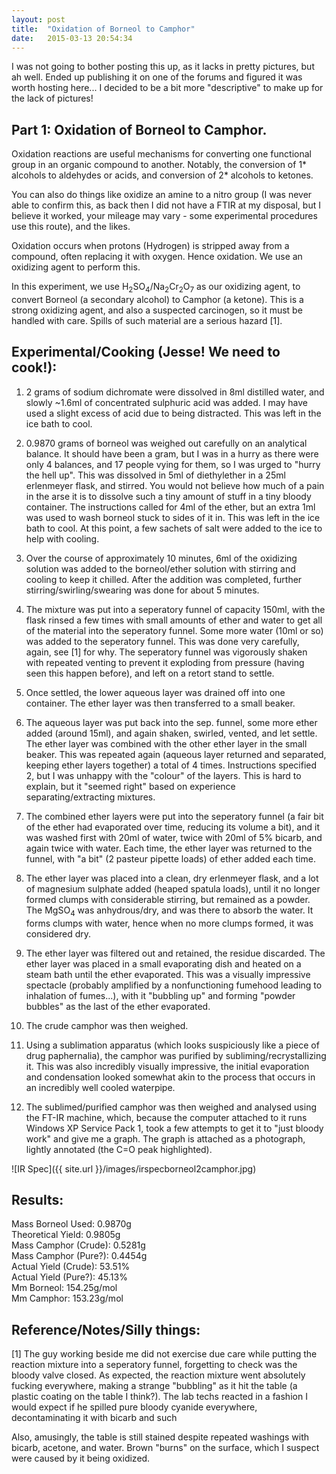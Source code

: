 ```yaml
---
layout: post
title:  "Oxidation of Borneol to Camphor"
date:   2015-03-13 20:54:34
---
```

I was not going to bother posting this up, as it lacks in pretty pictures, but ah well. Ended up publishing it on one of the forums and figured it was worth hosting here... I decided to be a bit more "descriptive" to make up for the lack of pictures!

## Part 1: Oxidation of Borneol to Camphor.

Oxidation reactions are useful mechanisms for converting one functional group in an organic compound to another. Notably, the conversion of 1* alcohols to aldehydes or acids, and conversion of 2* alcohols to ketones.

You can also do things like oxidize an amine to a nitro group (I was never able to confirm this, as back then I did not have a FTIR at my disposal, but I believe it worked, your mileage may vary - some experimental procedures use this route), and the likes.

Oxidation occurs when protons (Hydrogen) is stripped away from a compound, often replacing it with oxygen. Hence oxidation. We use an oxidizing agent to perform this.

In this experiment, we use H<sub>2</sub>SO<sub>4</sub>/Na<sub>2</sub>Cr<sub>2</sub>O<sub>7</sub> as our oxidizing agent, to convert Borneol (a secondary alcohol) to Camphor (a ketone). This is a strong oxidizing agent, and also a suspected carcinogen, so it must be
handled with care. Spills of such material are a serious hazard [1].

## Experimental/Cooking (Jesse! We need to cook!):

1. 2 grams of sodium dichromate were dissolved in 8ml distilled water, and slowly ~1.6ml of concentrated sulphuric acid was added. I may have used a slight excess of acid due to being distracted. This was left in the ice bath to cool.

2. 0.9870 grams of borneol was weighed out carefully on an analytical balance. It should have been a gram, but I was in a hurry as there were only 4 balances, and 17 people vying for them, so I was urged to "hurry the hell up". This was dissolved in 5ml of diethylether in a 25ml erlenmeyer flask, and stirred. You would not believe how much of a pain in the arse it is to dissolve such a tiny amount of stuff in a tiny bloody container. The instructions called for 4ml of the ether, but an extra 1ml was used to wash borneol stuck to sides of it in. This was left in the ice bath to cool. At this point, a few sachets of salt were added to the ice to help with cooling.

3. Over the course of approximately 10 minutes, 6ml of the oxidizing solution was added to the borneol/ether solution with stirring and cooling to keep it chilled. After the addition was completed, further stirring/swirling/swearing was done for about 5 minutes.

4. The mixture was put into a seperatory funnel of capacity 150ml, with the flask rinsed a few times with small amounts of ether and water to get all of the material into the seperatory funnel. Some more water (10ml or so) was added to the seperatory funnel. This was done very carefully, again, see [1] for why. The seperatory funnel was vigorously shaken with repeated venting to prevent it exploding from pressure (having seen this happen before), and left on a retort stand to settle.

5. Once settled, the lower aqueous layer was drained off into one container. The ether layer was then transferred to a small beaker.

6. The aqueous layer was put back into the sep. funnel, some more ether added (around 15ml), and again shaken, swirled, vented, and let settle. The ether layer was combined with the other ether layer in the small beaker. This was repeated again (aqueous layer returned and separated, keeping ether layers together) a total of 4 times. Instructions specified 2, but I was unhappy with the "colour" of the layers. This is hard to explain, but it "seemed right" based on experience separating/extracting mixtures.

7. The combined ether layers were put into the seperatory funnel (a fair bit of the ether had evaporated over time, reducing its volume a bit), and it was washed first with 20ml of water, twice with 20ml of 5% bicarb, and again twice with water. Each time, the ether layer was returned to the funnel, with "a bit" (2 pasteur pipette loads) of ether added each time.

8. The ether layer was placed into a clean, dry erlenmeyer flask, and a lot of magnesium sulphate added (heaped spatula loads), until it no longer formed clumps with considerable stirring, but remained as a powder. The MgSO<sub>4</sub> was anhydrous/dry, and was there to absorb the water. It forms clumps with water, hence when no more clumps formed, it was considered dry.

9. The ether layer was filtered out and retained, the residue discarded. The ether layer was placed in a small evaporating dish and heated on a steam bath until the ether evaporated. This was a visually impressive spectacle (probably amplified by a nonfunctioning fumehood leading to inhalation of fumes...), with it "bubbling up" and forming "powder bubbles" as the last of the ether evaporated.

10. The crude camphor was then weighed.

11. Using a sublimation apparatus (which looks suspiciously like a piece of drug paphernalia), the camphor was purified by subliming/recrystallizing it. This was also incredibly visually impressive, the initial evaporation and condensation looked somewhat akin to the process that occurs in an incredibly well cooled waterpipe.

12. The sublimed/purified camphor was then weighed and analysed using the FT-IR machine, which, because the computer attached to it runs Windows XP Service Pack 1, took a few attempts to get it to "just bloody work" and give me a graph. The graph is attached as a photograph, lightly annotated (the C=O peak highlighted).

![IR Spec]({{ site.url }}/images/irspecborneol2camphor.jpg)

## Results:
Mass Borneol Used: 0.9870g  
Theoretical Yield: 0.9805g  
Mass Camphor (Crude): 0.5281g  
Mass Camphor (Pure?): 0.4454g  
Actual Yield (Crude): 53.51%  
Actual Yield (Pure?): 45.13%  
Mm Borneol: 154.25g/mol  
Mm Camphor: 153.23g/mol  

## Reference/Notes/Silly things:
[1] The guy working beside me did not exercise due care while putting the reaction mixture into a seperatory funnel, forgetting to check was the bloody valve closed. As expected, the reaction mixture went absolutely fucking everywhere, making a strange "bubbling" as it hit the table (a plastic coating on the table I think?). The lab techs reacted in a fashion I would expect if he spilled pure bloody cyanide everywhere, decontaminating it with bicarb and such

Also, amusingly, the table is still stained despite repeated washings with bicarb, acetone, and water. Brown "burns" on the surface, which I suspect were caused by it being oxidized.

